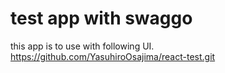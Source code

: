 # test app with swaggo

this app is to use with following UI.  
https://github.com/YasuhiroOsajima/react-test.git
